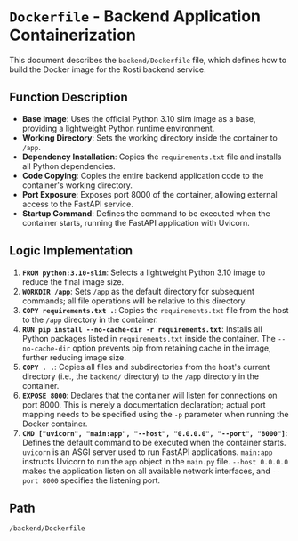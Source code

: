 # `Dockerfile` - Backend Application Containerization

This document describes the `backend/Dockerfile` file, which defines how to build the Docker image for the Rosti backend service.

## Function Description
*   **Base Image**: Uses the official Python 3.10 slim image as a base, providing a lightweight Python runtime environment.
*   **Working Directory**: Sets the working directory inside the container to `/app`.
*   **Dependency Installation**: Copies the `requirements.txt` file and installs all Python dependencies.
*   **Code Copying**: Copies the entire backend application code to the container's working directory.
*   **Port Exposure**: Exposes port 8000 of the container, allowing external access to the FastAPI service.
*   **Startup Command**: Defines the command to be executed when the container starts, running the FastAPI application with Uvicorn.

## Logic Implementation
1.  **`FROM python:3.10-slim`**: Selects a lightweight Python 3.10 image to reduce the final image size.
2.  **`WORKDIR /app`**: Sets `/app` as the default directory for subsequent commands; all file operations will be relative to this directory.
3.  **`COPY requirements.txt .`**: Copies the `requirements.txt` file from the host to the `/app` directory in the container.
4.  **`RUN pip install --no-cache-dir -r requirements.txt`**: Installs all Python packages listed in `requirements.txt` inside the container. The `--no-cache-dir` option prevents pip from retaining cache in the image, further reducing image size.
5.  **`COPY . .`**: Copies all files and subdirectories from the host's current directory (i.e., the `backend/` directory) to the `/app` directory in the container.
6.  **`EXPOSE 8000`**: Declares that the container will listen for connections on port 8000. This is merely a documentation declaration; actual port mapping needs to be specified using the `-p` parameter when running the Docker container.
7.  **`CMD ["uvicorn", "main:app", "--host", "0.0.0.0", "--port", "8000"]`**: Defines the default command to be executed when the container starts. `uvicorn` is an ASGI server used to run FastAPI applications. `main:app` instructs Uvicorn to run the `app` object in the `main.py` file. `--host 0.0.0.0` makes the application listen on all available network interfaces, and `--port 8000` specifies the listening port.

## Path
`/backend/Dockerfile`